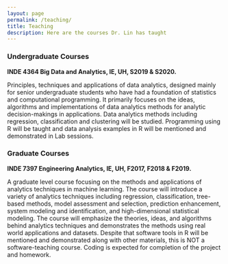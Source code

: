 ```yaml
---
layout: page
permalink: /teaching/
title: Teaching
description: Here are the courses Dr. Lin has taught
---
```


### **Undergraduate Courses**

**INDE 4364 Big Data and Analytics, IE, UH, S2019 & S2020.** 

Principles, techniques and applications of data analytics, designed mainly for senior undergraduate students who have had a foundation of statistics and computational programming. It primarily focuses on the ideas, algorithms and implementations of data analytics methods for analytic decision-makings in applications. Data analytics methods including regression, classification and clustering will be studied. Programming using R will be taught and data analysis examples in R will be mentioned and demonstrated in Lab sessions.

### **Graduate Courses**

**INDE 7397 Engineering Analytics, IE, UH, F2017, F2018 & F2019.**    

A graduate level course focusing on the methods and applications of analytics techniques in machine learning. The course will introduce a variety of analytics techniques including regression, classification, tree-based methods, model assessment and selection, prediction enhancement, system modeling and identification, and high-dimensional statistical modeling. The course will emphasize the theories, ideas, and algorithms behind analytics techniques and demonstrates the methods using real world applications and datasets. Despite that software tools in R will be mentioned and demonstrated along with other materials, this is NOT a software-teaching course. Coding is expected for completion of the project and homework.
